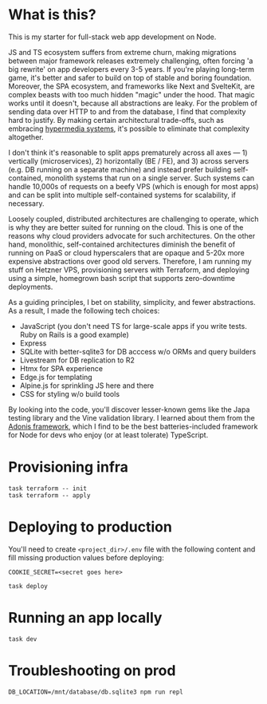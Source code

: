 # What is this?

This is my starter for full-stack web app development on Node.

JS and TS ecosystem suffers from extreme churn, making migrations between major framework releases extremely challenging, often forcing 'a big rewrite' on app developers every 3-5 years. If  you're playing long-term game, it's better and safer to build on top of stable and boring foundation. Moreover, the SPA ecosystem, and frameworks like Next and SvelteKit, are complex beasts with too much hidden "magic" under the hood. That magic works until it doesn't, because all abstractions are leaky. For the problem of sending data over HTTP to and from the database, I find that complexity hard to justify. By making certain architectural trade-offs, such as embracing [hypermedia systems](https://hypermedia.systems/), it's possible to eliminate that complexity altogether.

I don't think it's reasonable to split apps prematurely across all axes — 1) vertically (microservices), 2) horizontally (BE / FE), and 3) across servers (e.g. DB running on a separate machine) and instead prefer building self-contained, monolith systems that run on a single server. Such systems can handle 10,000s of requests on a beefy VPS (which is enough for most apps) and can be split into multiple self-contained systems for scalability, if necessary.

Loosely coupled, distributed architectures are challenging to operate, which is why they are better suited for running on the cloud. This is one of the reasons why cloud providers advocate for such architectures. On the other hand, monolithic, self-contained architectures diminish the benefit of running on PaaS or cloud hyperscalers that are opaque and 5-20x more expensive abstractions over good old servers. Therefore, I am running my stuff on Hetzner VPS, provisioning servers with Terraform, and deploying using a simple, homegrown bash script that supports zero-downtime deployments.

As a guiding principles, I bet on stability, simplicity, and fewer abstractions. As a result, I made the following tech choices:
* JavaScript (you don't need TS for large-scale apps if you write tests. Ruby on Rails is a good example)
* Express
* SQLite with better-sqlite3 for DB acccess w/o ORMs and query builders
* Livestream for DB replication to R2
* Htmx for SPA experience
* Edge.js for templating
* Alpine.js for sprinkling JS here and there
* CSS for styling w/o build tools

By looking into the code, you'll discover lesser-known gems like the Japa testing library and the Vine validation library. I learned about them from the [Adonis framework](https://adonisjs.com/), which I find to be the best batteries-included framework for Node for devs who enjoy (or at least tolerate) TypeScript.

# Provisioning infra
```
task terraform -- init
task terraform -- apply
```

# Deploying to production

You'll need to create `<project_dir>/.env` file with the following content and fill missing production values before deploying:
```
COOKIE_SECRET=<secret goes here>
```

```
task deploy
```

# Running an app locally
```
task dev
```

# Troubleshooting on prod
```
DB_LOCATION=/mnt/database/db.sqlite3 npm run repl
```



